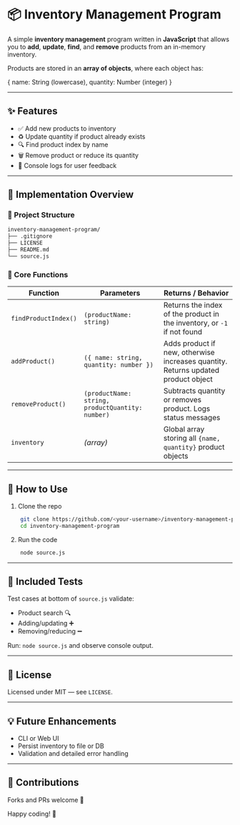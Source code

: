 # 📦 Inventory Management Program

A simple **inventory management** program written in **JavaScript** that allows you to **add**, **update**, **find**, and **remove** products from an in-memory inventory.

Products are stored in an **array of objects**, where each object has:

{
  name: String (lowercase),
  quantity: Number (integer)
}

---

## ✨ Features

- ✅ Add new products to inventory
- ♻️ Update quantity if product already exists
- 🔍 Find product index by name
- 🗑️ Remove product or reduce its quantity
- 💬 Console logs for user feedback

---

## 🧠 Implementation Overview

### 📁 Project Structure
```bash
inventory-management-program/
├── .gitignore
├── LICENSE
├── README.md
└── source.js
```
### 📌 Core Functions

| Function | Parameters | Returns / Behavior |
|---------|------------|--------------------|
| `findProductIndex()` | `(productName: string)` | Returns the index of the product in the inventory, or `-1` if not found |
| `addProduct()` | `({ name: string, quantity: number })` | Adds product if new, otherwise increases quantity. Returns updated product object |
| `removeProduct()` | `(productName: string, productQuantity: number)` | Subtracts quantity or removes product. Logs status messages |
| `inventory` | *(array)* | Global array storing all `{name, quantity}` product objects |

---

## 🔧 How to Use

1) Clone the repo
```bash
    git clone https://github.com/<your-username>/inventory-management-program.git
    cd inventory-management-program
```
2) Run the code
```bash
    node source.js
```
---

## 🧪 Included Tests

Test cases at bottom of `source.js` validate:

- Product search 🔍
- Adding/updating ➕
- Removing/reducing ➖

Run:  `node source.js`  and observe console output.

---

## 📜 License

Licensed under MIT — see `LICENSE`.

---

## 💡 Future Enhancements

- CLI or Web UI
- Persist inventory to file or DB
- Validation and detailed error handling

---

## 🙌 Contributions

Forks and PRs welcome 🚀

Happy coding! 🎯
